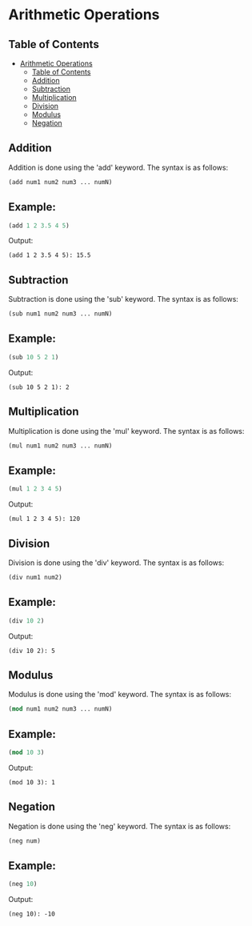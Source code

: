 # Arithmetic Operations

## Table of Contents
- [Arithmetic Operations](#arithmetic-operations)
  - [Table of Contents](#table-of-contents)
  - [Addition](#addition)
  - [Subtraction](#subtraction)
  - [Multiplication](#multiplication)
  - [Division](#division)
  - [Modulus](#modulus)
  - [Negation](#negation)

## Addition
Addition is done using the 'add' keyword. The syntax is as follows:
```lisp
(add num1 num2 num3 ... numN)
```
## Example:
```lisp
(add 1 2 3.5 4 5)
```
Output:
```
(add 1 2 3.5 4 5): 15.5
```

## Subtraction
Subtraction is done using the 'sub' keyword. The syntax is as follows:
```lisp
(sub num1 num2 num3 ... numN)
```

## Example:
```lisp
(sub 10 5 2 1)
```
Output:
```
(sub 10 5 2 1): 2 
```

## Multiplication
Multiplication is done using the 'mul' keyword. The syntax is as follows:
```lisp
(mul num1 num2 num3 ... numN)
```

## Example:
```lisp
(mul 1 2 3 4 5)
```
Output:
```
(mul 1 2 3 4 5): 120
```

## Division
Division is done using the 'div' keyword. The syntax is as follows:
```lisp
(div num1 num2)
```

## Example:
```lisp
(div 10 2)
```
Output:
```
(div 10 2): 5
```


## Modulus
Modulus is done using the 'mod' keyword. The syntax is as follows:
```lisp
(mod num1 num2 num3 ... numN)
```

## Example:
```lisp
(mod 10 3)
```
Output:
```
(mod 10 3): 1
```

## Negation

Negation is done using the 'neg' keyword. The syntax is as follows:
```lisp
(neg num)
```

## Example:
```lisp
(neg 10)
```
Output:
```
(neg 10): -10
```
